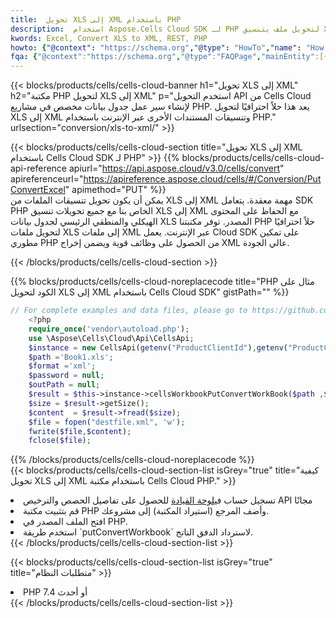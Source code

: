 ```yaml
---
title:  تحويل XLS إلى XML باستخدام PHP
description:  استخدام Aspose.Cells Cloud SDK لـ PHP لتحويل ملف بتنسيق XLS إلى ملف بتنسيق XML.
kwords: Excel, Convert XLS to XML, REST, PHP
howto: {"@context": "https://schema.org","@type": "HowTo","name": "How to convert XLS to XML using the Cells Cloud PHP library.","description": "How to convert XLS to XML using the Cells Cloud PHP library.","image": {"@type": "ImageObject"},"url": "/php/conversion/xls-to-xml/","step": [{ "@type": "HowToStep","name": "How to convert XLS to XML using the Cells Cloud PHP library. step 1", "image": {"@type": "ImageObject",},"url": "/php/conversion/xls-to-xml/","text": "Register an account at <a href='https://dashboard.aspose.cloud/'>Dashboard</a> to get free API quota & authorization details",},{ "@type": "HowToStep","name": "How to convert XLS to XML using the Cells Cloud PHP library. step 1", "image": {"@type": "ImageObject",},"url": "/php/conversion/xls-to-xml/","text": "Install PHP library and add the reference (import the library) to your project.",},{ "@type": "HowToStep","name": "How to convert XLS to XML using the Cells Cloud PHP library. step 1", "image": {"@type": "ImageObject",},"url": "/php/conversion/xls-to-xml/","text": "Open the source file in PHP.",},{ "@type": "HowToStep","name": "How to convert XLS to XML using the Cells Cloud PHP library. step 1", "image": {"@type": "ImageObject",},"url": "/php/conversion/xls-to-xml/","text": "Use the `putConvertWorkbook` method to retrieve the resulting stream.",}, ],"supply": {"@type": "HowToSupply","name": "document"},"tool": [{"@type": "HowToTool","name": "phpstorm, Visual Studio Code, Eclipse"},{"@type": "HowToTool","name": "Aspose Cells"}],"totalTime": "PT6M"}
fqa: {"@context":"https://schema.org","@type":"FAQPage","mainEntity":[{"@type":"Question","name":"Why convert file formats in C# using REST API?","acceptedAnswer":{"@type":"Answer","text":"Documents are encoded in many ways, and some files may be incompatible with the software you use. To open and read such files, just convert them to appropriate file formats.<br/><ol><li>Install .NET SDK and add the reference (import the library) to your project.</li><li>Open the source file in C# using REST API.</li><li>Call the PutConvertWorkbookRequest() method, passing an output filename with required extension.</li><li>Get the result of conversion as a separate file.</li></ol>"}},{"@type":"Question","name":"What file formats can I convert with your C# library?","acceptedAnswer":{"@type":"Answer","text":"We support a variety of file formats for conversion using .NET library, including XLSX, Excel, xls , PDF, CSV, HTML, Markdown, XML, PNG, JPG, TIFF, Json, TXT and many more."}},{"@type":"Question","name":"What is the maximum allowed file size for conversion using this .NET library?","acceptedAnswer":{"@type":"Answer","text":"There are no file size limits for format conversions using .NET library."}}]}
---
```

{{< blocks/products/cells/cells-cloud-banner h1="تحويل XLS إلى XML" h2="مكتبة PHP لتحويل XLS إلى XML" p="استخدم التحويل API من Cells Cloud لإنشاء سير عمل جدول بيانات مخصص في مشاريع PHP. يعد هذا حلاً احترافيًا لتحويل XLS إلى XML وتنسيقات المستندات الأخرى عبر الإنترنت باستخدام PHP." urlsection="conversion/xls-to-xml/" >}}

{{< blocks/products/cells/cells-cloud-section title="تحويل XLS إلى XML باستخدام Cells Cloud SDK لـ PHP" >}}
{{% blocks/products/cells/cells-cloud-api-reference apiurl="https://api.aspose.cloud/v3.0/cells/convert" apireferenceurl="https://apireference.aspose.cloud/cells/#/Conversion/PutConvertExcel" apimethod="PUT" %}}
<br/>
يمكن أن يكون تحويل تنسيقات الملفات من XLS إلى XML مهمة معقدة. يتعامل SDK PHP الخاص بنا مع جميع تحويلات تنسيق XLS إلى XML مع الحفاظ على المحتوى الهيكلي والمنطقي الرئيسي لجدول بيانات XLS المصدر. توفر مكتبتنا PHP حلاً احترافيًا لتحويل ملفات XLS إلى ملفات XML عبر الإنترنت. يعمل Cloud SDK على تمكين مطوري PHP من الحصول على وظائف قوية ويضمن إخراج XML عالي الجودة.

{{< /blocks/products/cells/cells-cloud-section >}}

{{% blocks/products/cells/cells-cloud-noreplacecode title="PHP مثال على الكود لتحويل XLS إلى XML باستخدام Cells Cloud SDK" gistPath="" %}}
 
```php
// For complete examples and data files, please go to https://github.com/aspose-cells-cloud/aspose-cells-cloud-php/
    <?php
    require_once('vendor\autoload.php');
    use \Aspose\Cells\Cloud\Api\CellsApi;
    $instance = new CellsApi(getenv("ProductClientId"),getenv("ProductClientSecret"));
    $path ='Book1.xls';    
    $format ='xml';
    $password = null;
    $outPath = null;      
    $result = $this->instance->cellsWorkbookPutConvertWorkBook($path ,$format, $password,  $outPath);
    $size = $result->getSize();
    $content  = $result->fread($size);
    $file = fopen("destfile.xml", 'w');
    fwrite($file,$content);
    fclose($file);
```
 
{{% /blocks/products/cells/cells-cloud-noreplacecode %}}
<br/>
{{< blocks/products/cells/cells-cloud-section-list isGrey="true" title="كيفية تحويل XLS إلى XML باستخدام مكتبة Cells Cloud PHP." >}}
<li> تسجيل حساب في<a href="https://dashboard.aspose.cloud/">لوحة القيادة</a> للحصول على تفاصيل الحصص والترخيص API مجانًا</li>
<li>قم بتثبيت مكتبة PHP وأضف المرجع (استيراد المكتبة) إلى مشروعك.</li>
<li>افتح الملف المصدر في PHP.</li>
<li>استخدم طريقة `putConvertWorkbook` لاسترداد الدفق الناتج.</li>
{{< /blocks/products/cells/cells-cloud-section-list >}}

{{< blocks/products/cells/cells-cloud-section-list isGrey="true" title="متطلبات النظام" >}}
<li>PHP 7.4 أو أحدث</li>
{{< /blocks/products/cells/cells-cloud-section-list >}}
